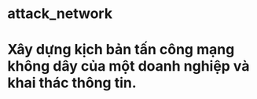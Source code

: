 # attack_network

# Xây dựng kịch bản tấn công mạng không dây của một doanh nghiệp và khai thác thông tin.
